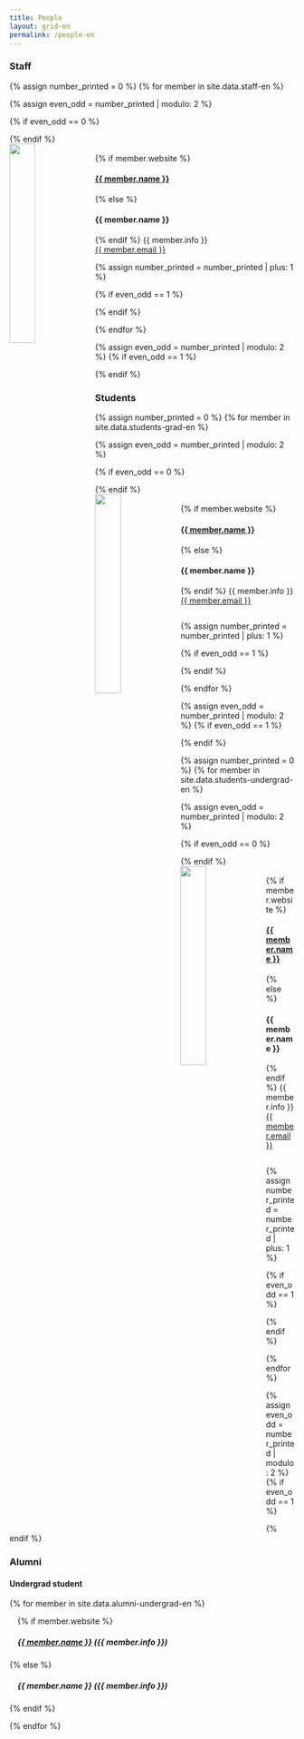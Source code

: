 ```yaml
---
title: People
layout: grid-en
permalink: /people-en
---
```


### Staff
{% assign number_printed = 0 %}
{% for member in site.data.staff-en %}

{% assign even_odd = number_printed | modulo: 2 %}

{% if even_odd == 0 %}
<div class="row">
{% endif %}

<div class="col-sm-6 clearfix">
  <img src="{{ site.url }}{{ site.baseurl }}/files/images/people/{{ member.photo }}" class="img-responsive" width="30%" style="float: left" /><br />
  {% if member.website %}
  <h4><a href="{{ member.website }}">{{ member.name }}</a></h4>
  {% else %}
  <h4>{{ member.name }}</h4>
  {% endif %}
  {{ member.info }}<br>
  <a href="mailto:{{ member.email }}">{{ member.email }}</a>
</div>

{% assign number_printed = number_printed | plus: 1 %}

{% if even_odd == 1 %}
</div>
{% endif %}

{% endfor %}

{% assign even_odd = number_printed | modulo: 2 %}
{% if even_odd == 1 %}
</div>
{% endif %}

### Students
{% assign number_printed = 0 %}
{% for member in site.data.students-grad-en %}

{% assign even_odd = number_printed | modulo: 2 %}

{% if even_odd == 0 %}
<div class="row">
{% endif %}

<div class="col-sm-6 clearfix">
  <img src="{{ site.url }}{{ site.baseurl }}/files/images/people/{{ member.photo }}" class="img-responsive" width="30%" style="float: left" /><br />
  {% if member.website %}
  <h4><a href="{{ member.website }}">{{ member.name }}</a></h4>
  {% else %}
  <h4>{{ member.name }}</h4>
  {% endif %}
  {{ member.info }}<br>
  <a href="mailto:{{ member.email }}">{{ member.email }}</a>
  <ul style="overflow: hidden">
  </ul>
</div>

{% assign number_printed = number_printed | plus: 1 %}

{% if even_odd == 1 %}
</div>
{% endif %}

{% endfor %}

{% assign even_odd = number_printed | modulo: 2 %}
{% if even_odd == 1 %}
</div>
{% endif %}

{% assign number_printed = 0 %}
{% for member in site.data.students-undergrad-en %}

{% assign even_odd = number_printed | modulo: 2 %}

{% if even_odd == 0 %}
<div class="row">
{% endif %}

<div class="col-sm-6 clearfix">
  <img src="{{ site.url }}{{ site.baseurl }}/files/images/people/{{ member.photo }}" class="img-responsive" width="30%" style="float: left" /><br />
  {% if member.website %}
  <h4><a href="{{ member.website }}">{{ member.name }}</a></h4>
  {% else %}
  <h4>{{ member.name }}</h4>
  {% endif %}
  {{ member.info }}<br>
  <a href="mailto:{{ member.email }}">{{ member.email }}</a>
  <ul style="overflow: hidden">
  </ul>
</div>

{% assign number_printed = number_printed | plus: 1 %}

{% if even_odd == 1 %}
</div>
{% endif %}

{% endfor %}

{% assign even_odd = number_printed | modulo: 2 %}
{% if even_odd == 1 %}
</div>
{% endif %}

### Alumni
#### Undergrad student
{% for member in site.data.alumni-undergrad-en %}

<div style="text-indent:1em">
  {% if member.website %}
  <h5><a href="{{ member.website }}">{{ member.name }}</a> ({{ member.info }})</h5>
  {% else %}
  <h5>{{ member.name }} ({{ member.info }})</h5>
  {% endif %}
</div>

{% endfor %}
